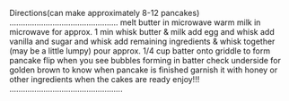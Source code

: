 Directions(can make approximately 8-12 pancakes)
................................................
melt butter in microwave
warm milk in microwave for approx. 1 min
whisk butter & milk
add egg and whisk
add vanilla and sugar and whisk
add remaining ingredients & whisk together (may be a little lumpy) 
pour approx. 1/4 cup batter onto griddle to form pancake
flip when you see bubbles forming in batter
check underside for golden brown to know when pancake is finished 
garnish it with honey or other ingredients when the cakes are ready
enjoy!!!
..................................................